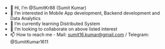- 👋 Hi, I’m @SumitKr88 (Sumit Kumar)
- 👀 I’m interested in Mobile App development, Backend development and Data Analytics
- 🌱 I’m currently learning Distributed System
- 💞️ I’m looking to collaborate on above listed interest
- 📫 How to reach me - Mail: sumit16.kumar@gmail.com / Telegram: @SumitKumar1611

<!---
SumitKr88/SumitKr88 is a ✨ special ✨ repository because its `README.md` (this file) appears on your GitHub profile.
You can click the Preview link to take a look at your changes.
--->
